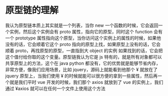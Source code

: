 # 原型链的理解

我认为原型链本质上其实就是一个列表，当你 new 一个函数的时候，它会返回一个实例，然后这个实例会有 proto 属性，指向它的原型，同时这个 function 会有一个 prototype 属性指向这个原型，当你访问这个实例上的属性的时候，如果他没有的话，它会顺着它这个 proto 指向的原型上找，如果原型上没有的话，它会顺着 proto，再找原型的原型，一直指到大 object 的实例 如果找到的话，它会把这个值付给你取的这个变量。原型链我认为它是 js 特有的，就是所有对象都可以共享原型上的方法，这个在 java python 都没有，它的优势就是能够节省内存，非常方便，像我们应用场景，比如 jquery，源码上就能看到他那个 ¥ 就放在了 jquery 原型上，当我们使用 ¥ 的时候就能可以很方便的拿到一些属性，然后再一个就是我们平时 vue 开发的时候，我们那个 axios 就放到了 vue 的实例上，我们通过 ¥axios 就可以在任何一个文件上使用这个方法
